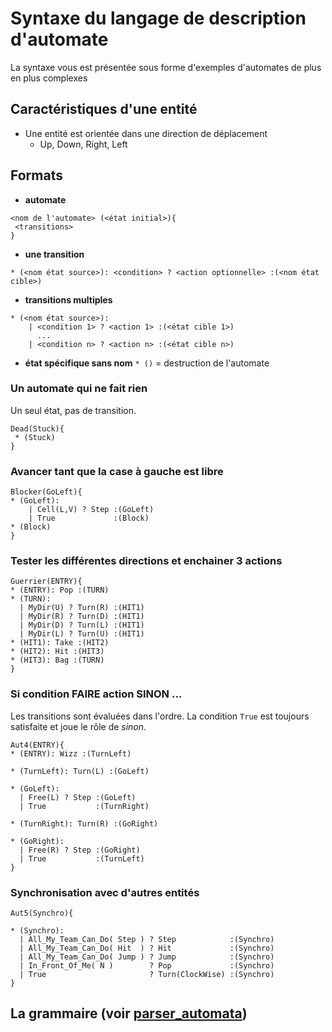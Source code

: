 # Syntaxe du langage de description d'automate

La syntaxe vous est présentée sous forme d'exemples d'automates de plus en plus complexes

## Caractéristiques d'une entité 

* Une entité est orientée dans une direction de déplacement
  - Up, Down, Right, Left
  

## Formats

* **automate**
```ascii
<nom de l'automate> (<état initial>){ 
 <transitions>
}
```

* **une transition** 
```
* (<nom état source>): <condition> ? <action optionnelle> :(<nom état cible>)
```

* **transitions multiples**
```
* (<nom état source>):
    | <condition 1> ? <action 1> :(<état cible 1>)
      ...
    | <condition n> ? <action n> :(<état cible n>)
```
* **état spécifique sans nom** `* ()` = destruction de l'automate


### Un automate qui ne fait rien
Un seul état, pas de transition.

```ascii
Dead(Stuck){
 * (Stuck)
}
```

### Avancer tant que la case à gauche est libre
```ascii
Blocker(GoLeft){
* (GoLeft):
    | Cell(L,V) ? Step :(GoLeft)
    | True             :(Block)
* (Block)
}
```

### Tester les différentes directions et enchainer 3 actions

```ascii
Guerrier(ENTRY){
* (ENTRY): Pop :(TURN)
* (TURN):
  | MyDir(U) ? Turn(R) :(HIT1)
  | MyDir(R) ? Turn(D) :(HIT1)
  | MyDir(D) ? Turn(L) :(HIT1)
  | MyDir(L) ? Turn(U) :(HIT1)
* (HIT1): Take :(HIT2)
* (HIT2): Hit :(HIT3)
* (HIT3): Bag :(TURN)
}
```

### Si condition FAIRE action SINON ...

Les transitions sont évaluées dans l'ordre. La condition `True` est toujours satisfaite et joue le rôle de *sinon*.

```ascii
Aut4(ENTRY){
* (ENTRY): Wizz :(TurnLeft)

* (TurnLeft): Turn(L) :(GoLeft)

* (GoLeft):
  | Free(L) ? Step :(GoLeft)
  | True           :(TurnRight)

* (TurnRight): Turn(R) :(GoRight)

* (GoRight):
  | Free(R) ? Step :(GoRight)
  | True           :(TurnLeft)
}
```

### Synchronisation avec d'autres entités
```ascii
Aut5(Synchro){

* (Synchro):
  | All_My_Team_Can_Do( Step ) ? Step            :(Synchro)
  | All_My_Team_Can_Do( Hit  ) ? Hit             :(Synchro)
  | All_My_Team_Can_Do( Jump ) ? Jump            :(Synchro)
  | In_Front_Of_Me( N )        ? Pop             :(Synchro)
  | True                       ? Turn(ClockWise) :(Synchro)
}
```


## La grammaire (voir [parser_automata](src/ricm3/parser/parser_automata.jj))

